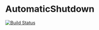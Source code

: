 # AutomaticShutdown

[![Build Status](https://dev.azure.com/sturmpeti/Lunitor/_apis/build/status/Lunitor.AutomaticShutdown?branchName=master)](https://dev.azure.com/sturmpeti/Lunitor/_build/latest?definitionId=8&branchName=master)
